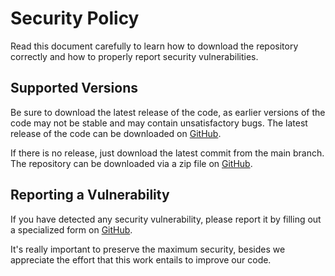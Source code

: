 # Security Policy

Read this document carefully to learn how to download the repository correctly and how to properly report security vulnerabilities.

## Supported Versions

Be sure to download the latest release of the code, as earlier versions of the code may not be stable and may contain unsatisfactory bugs. The latest release of the code can be downloaded on [GitHub](https://github.com/FJrodafo/Awesome/releases).

If there is no release, just download the latest commit from the main branch. The repository can be downloaded via a zip file on [GitHub](https://github.com/FJrodafo/Awesome/archive/refs/heads/main.zip).

## Reporting a Vulnerability

If you have detected any security vulnerability, please report it by filling out a specialized form on [GitHub](https://github.com/FJrodafo/Awesome/issues/new/choose).

It's really important to preserve the maximum security, besides we appreciate the effort that this work entails to improve our code.